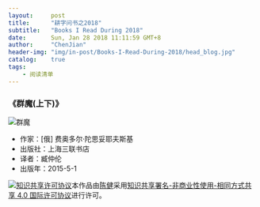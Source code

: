 ```yaml
---
layout:     post
title:      "耕字问书之2018"
subtitle:   "Books I Read During 2018"
date:       Sun, Jan 28 2018 11:11:59 GMT+8
author:     "ChenJian"
header-img: "img/in-post/Books-I-Read-During-2018/head_blog.jpg"
catalog:    true
tags:
    - 阅读清单
---
```


### 《群魔(上下)》

![群魔](https://img3.doubanio.com/lpic/s28112016.jpg)

- 作家：[俄] 费奥多尔·陀思妥耶夫斯基 
- 出版社：上海三联书店
- 译者：臧仲伦 
- 出版年：2015-5-1


<a rel="license" href="http://creativecommons.org/licenses/by-nc-sa/4.0/"><img alt="知识共享许可协议" style="border-width:0" src="https://i.creativecommons.org/l/by-nc-sa/4.0/88x31.png" /></a>本作品由<a xmlns:cc="http://creativecommons.org/ns#" href="https://o-my-chenjian.com/2018/01/28/Books-I-Read-During-2018/" property="cc:attributionName" rel="cc:attributionURL">陈健</a>采用<a rel="license" href="http://creativecommons.org/licenses/by-nc-sa/4.0/">知识共享署名-非商业性使用-相同方式共享 4.0 国际许可协议</a>进行许可。